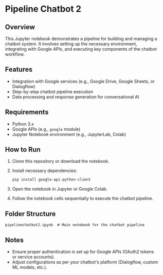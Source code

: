 
# Pipeline Chatbot 2

## Overview

This Jupyter notebook demonstrates a pipeline for building and managing a chatbot system. It involves setting up the necessary environment, integrating with Google APIs, and executing key components of the chatbot workflow.

## Features

* Integration with Google services (e.g., Google Drive, Google Sheets, or Dialogflow)
* Step-by-step chatbot pipeline execution
* Data processing and response generation for conversational AI

## Requirements

* Python 3.x
* Google APIs (e.g., `google` module)
* Jupyter Notebook environment (e.g., JupyterLab, Colab)

## How to Run

1. Clone this repository or download the notebook.
2. Install necessary dependencies:

   ```bash
   pip install google-api-python-client
   ```
3. Open the notebook in Jupyter or Google Colab.
4. Follow the notebook cells sequentially to execute the chatbot pipeline.

## Folder Structure

```
pipelinechatbot2.ipynb  # Main notebook for the chatbot pipeline
```

## Notes

* Ensure proper authentication is set up for Google APIs (OAuth2 tokens or service accounts).
* Adjust configurations as per your chatbot's platform (Dialogflow, custom ML models, etc.).





